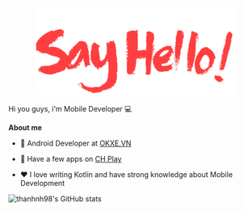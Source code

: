 <p align="center"><a href="http://thanhnh98.github.io/"><img width="80%" src="./assets/say_hello.png" /></a></p>

Hi you guys, i'm Mobile Developer 💻

**About me**

- 💼 Android Developer at [OKXE.VN](https://www.okxe.vn/)

- 🎉 Have a few apps on [CH Play](https://play.google.com/store/apps/dev?id=5540559479839330036&hl=en&gl=US)

- ❤️ I love writing Kotlin and have strong knowledge about Mobile Development

![thanhnh98's GitHub stats](https://github-readme-stats.vercel.app/api?username=thanhnh98&show_icons=true&theme=tokyonight)
